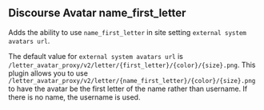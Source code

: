 ## Discourse Avatar name_first_letter

Adds the ability to use `name_first_letter` in site setting `external system avatars url`.

The default value for `external system avatars url` is `/letter_avatar_proxy/v2/letter/{first_letter}/{color}/{size}.png`. This plugin allows you to use `/letter_avatar_proxy/v2/letter/{name_first_letter}/{color}/{size}.png` to have the avatar be the first letter of the name rather than username. If there is no name, the username is used.
